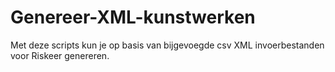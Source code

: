 # Genereer-XML-kunstwerken
Met deze scripts kun je op basis van bijgevoegde csv XML invoerbestanden voor Riskeer genereren.
